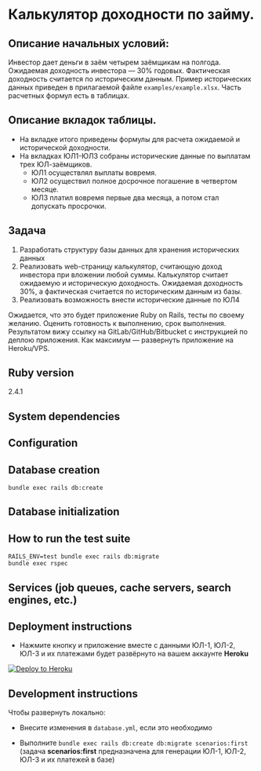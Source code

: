 # Калькулятор доходности по займу.

## Описание начальных условий:

Инвестор дает деньги в заём четырем заёмщикам на полгода. Ожидаемая доходность
инвестора — 30% годовых. Фактическая доходность считается по историческим
данным. Пример исторических данных приведен в прилагаемой файле
`examples/example.xlsx`. Часть расчетных формул есть в таблицах.

## Описание вкладок таблицы.

* На вкладке итого приведены формулы для расчета ожидаемой и исторической
доходности.
* На вкладках ЮЛ1-ЮЛ3 собраны исторические данные по выплатам трех ЮЛ-заёмщиков.
  * ЮЛ1 осуществлял выплаты вовремя.
  * ЮЛ2 осуществил полное досрочное погашение в четвертом месяце.
  * ЮЛ3 платил вовремя первые два месяца, а потом стал допускать просрочки.

## Задача

1. Разработать структуру базы данных для хранения исторических данных
2. Реализовать web-страницу калькулятор, считающую доход инвестора при вложении
любой суммы. Калькулятор считает ожидаемую и историческую доходность. Ожидаемая
доходность 30%, а фактическая считается по историческим данным из базы.
3. Реализовать возможность внести исторические данные по ЮЛ4

Ожидается, что это будет приложение Ruby on Rails, тесты по своему желанию.
Оценить готовность к выполнению, срок выполнения. Результатом вижу ссылку
на GitLab/GitHub/Bitbucket с инструкцией по деплою приложения. Как максимум —
развернуть приложение на Heroku/VPS.

## Ruby version

2.4.1

## System dependencies

## Configuration

## Database creation

`bundle exec rails db:create`

## Database initialization

## How to run the test suite

```
RAILS_ENV=test bundle exec rails db:migrate
bundle exec rspec
```

## Services (job queues, cache servers, search engines, etc.)

## Deployment instructions

* Нажмите кнопку и приложение вместе с данными ЮЛ-1, ЮЛ-2, ЮЛ-3 и их платежами
будет развёрнуто на вашем аккаунте **Heroku**

[![Deploy to Heroku](https://www.herokucdn.com/deploy/button.png)](https://heroku.com/deploy)

## Development instructions

Чтобы развернуть локально:

* Внесите изменения в `database.yml`, если это необходимо

* Выполните `bundle exec rails db:create db:migrate scenarios:first`
(задача **scenarios:first** предназначена для генерации ЮЛ-1, ЮЛ-2, ЮЛ-3
и их платежей в базе)
